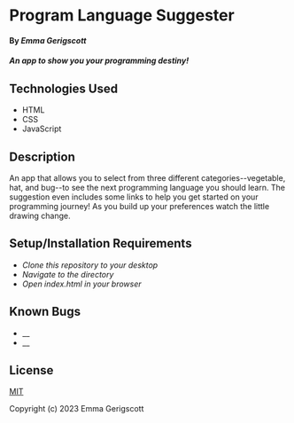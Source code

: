 # Program Language Suggester

#### By _**Emma Gerigscott**_

#### _An app to show you your programming destiny!_

## Technologies Used

* HTML
* CSS
* JavaScript

## Description

An app that allows you to select from three different categories--vegetable, hat, and bug--to see the next programming language you should learn. The suggestion even includes some links to help you get started on your programming journey! As you build up your preferences watch the little drawing change.

## Setup/Installation Requirements

* _Clone this repository to your desktop_
* _Navigate to the directory_
* _Open index.html in your browser_

## Known Bugs

* __
* __

## License

[MIT](https://opensource.org/licenses/MIT)

Copyright (c) 2023 Emma Gerigscott